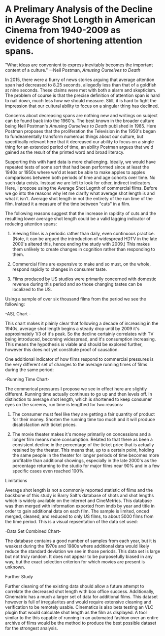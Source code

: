# A Prelimary Analysis of the Decline in Average Shot Length in American Cinema from 1940-2009 as evidence of shortening attention spans.

"What ideas are convenient to express inevitably becomes the important content of a culture."
     --Neil Postman, *Amusing Ourselves to Death*

In 2015, there were a flurry of news stories arguing that average attention span had decreased to 8.25 seconds, allegedly less than that of a goldfish at nine seconds. These claims were met with both a alarm and skepticism. The problem of course is that the precise definition of attention span is hard to nail down, much less how we should measure. Still, it is hard to fight the impression that our cultural ability to focus on a singular thing has declined.

Concerns about decreasing spans are nothing new and writings on subject can be found back into the 1960's. The best known in the broader culture being Neil Postman's *Amusing Ourselves to Death* published in 1985. Here Postman proposes that the proliferation the Television in the 1950's began to fundeamentally transform numerous things about our culture, but specifically relevant here that it decreased our ability to focus on a single thing for an extended period of time, an ability Postman argues that we'd gained as the result of the printed word and broad literacy.

Supporting this with hard data is more challenging. Ideally, we would have repeated tests of some sort that had been performed since at least the 1940s or 1950s where we'd at least be able to make apples to apples comparisons between both periods of time and age cohorts over time. No such data exists. Instead we are left to look for other, indirect indicators. Here, I propose using the Average Shot Legnth of commercial films. Before we go into the reasons why let me clarify what average shot length is and what it isn't. Average shot length in not the entirety of the run time of the film. Instead it a measure of the time between "cuts" in a film.

The following reasons suggest that the increase in rapidity of cuts and the resulting lower average shot length could be a valid lagging indicator of reducing attention spans:

1) Viewing films is a periodic rather than daily, even continuous practice. (Note, it can be argued the introduction of widespread HDTV in the late 2000's altered this, hence ending the study with 2009.) This makes them unlikely to create changes in cognition rather than responding to them.

2) Commercial films are expensive to make and so must, on the whole, respond rapidly to changes in consumer taste.

3) Films produced by US studios were primarily concerned with domestic revenue during this period and so those changing tastes can be localized to the US.

Using a sample of over six thousand films from the period we see the following:

-ASL Chart -

This chart makes it plainly clear that following a decade of increasing in the 1940s, average shot length begins a steady drop until by 2009 it's approximately 1/3 of it's peak. So the decline certainly correlates with TV being introduced, becoming widespread, and it's consumption increasing. This means the hypothesis is viable and should be explored further, however this does not yet constitute proof of causation.

One additional indicator of how films respond to commercial pressures is the very different set of changes to the average running times of films during the same period:

-Running Time Chart-

The commerical pressures I propose we see in effect here are slightly different. Running time actually continues to go up and then levels off. In distinction to average shot length, which is shortened to keep consumer eyes on the screens, run time is lengthed for two reasons: 

1) The consumer must feel like they are getting a fair quantity of product for their money. Shorten the running time too much and it will produce disatisfaction with ticket prices.

2) The movie theater makes it's money primarily on concessions and a longer film means more consumption. Related to that there as been a consistent decline in the percentage of the ticket price that is actually retained by the theater. This means that, up to a certain point, holding the same people in the theater for longer periods of time becomes more profitable than additional showings, especially in the late 2000's as the percentage returning to the studio for major films near 90% and in a few specific cases even reached 100%.

Limitations

Average shot length is not a commonly reported statistic of films and the backbone of this study is Barry Salt's database of shots and shot lengths which is widely available on the internet and CineMetrics. This database was then merged with information exported from imdb by year and title in order to gain additional data on each film. The sample is limited, onced merged, cleaned, and reduced to only US films, to about 5000 films from the time period. This is a visual repsentation of the data set used:

-Data Set Combined Chart-

The database contains a good number of samples from each year, but it is weakest during the 1970s and 1980s where additional data would likely reduce the standard deviation we see in those periods. This data set is large but not truly random. It does not appear to be purposefully biased in any way, but the exact selection criterion for which movies are present is unknown.

Further Study

Further cleaning of the existing data should allow a future attempt to correlate the decreased shot length with box office success. Additionally, Cinematric has a much a larger set of data for additional films. This dataset however is full of irregularites and would require extensive cleaning and verification to be remotely usable. Cinematics is also beta testing an VLC plugin that would calculate shot length as the film as displayed. A tool similar to the this capable of running in an automated fashion over an entire archive of films would be the method to produce the best possible dataset for the strongest analysis. 
